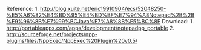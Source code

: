Reference:
	1.	http://blog.xuite.net/eric19910904/ecs/52048250-%E5%A6%82%E4%BD%95%E4%BD%BF%E7%94%A8Notepad%2B%2B%E9%96%8B%E7%99%BCJava%E7%A8%8B%E5%BC%8F
Download:
	1.	http://portableapps.com/apps/development/notepadpp_portable
	2.	http://sourceforge.net/projects/npp-plugins/files/NppExec/NppExec%20Plugin%20v0.5/